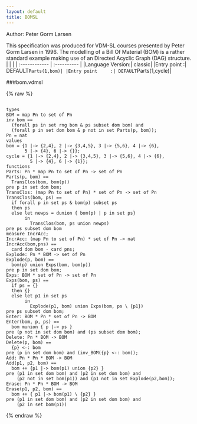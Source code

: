 ```yaml
---
layout: default
title: BOMSL
---
```


Author: Peter Gorm Larsen


This specification was produced for VDM-SL courses presented by Peter 
Gorm Larsen in 1996. The modelling of a Bill Of Material (BOM) is a rather
standard example making use of an Directed Acyclic Graph (DAG) structure. 
|  |           |
| :------------ | :---------- |
|Language Version:| classic|
|Entry point     :| DEFAULT`Parts(1,bom)|
|Entry point     :| DEFAULT`Parts(1,cycle)|


###bom.vdmsl

{% raw %}
~~~

types
BOM = map Pn to set of Pninv bom ==   (forall ps in set rng bom & ps subset dom bom) and  (forall p in set dom bom & p not in set Parts(p, bom));
Pn = nat
values
bom = {1 |-> {2,4}, 2 |-> {3,4,5}, 3 |-> {5,6}, 4 |-> {6},        5 |-> {4}, 6 |-> {}};
cycle = {1 |-> {2,4}, 2 |-> {3,4,5}, 3 |-> {5,6}, 4 |-> {6},          5 |-> {4}, 6 |-> {1}};
functions
Parts: Pn * map Pn to set of Pn -> set of PnParts(p, bom) ==  TransClos(bom, bom(p))pre p in set dom bom;
TransClos: (map Pn to set of Pn) * set of Pn -> set of PnTransClos(bom, ps) ==  if forall p in set ps & bom(p) subset ps  then ps  else let newps = dunion { bom(p) | p in set ps}        in         TransClos(bom, ps union newps)            pre ps subset dom bommeasure IncrAcc;
IncrAcc: (map Pn to set of Pn) * set of Pn -> natIncrAcc(bom,pns) ==  card dom bom - card pns;
Explode: Pn * BOM -> set of PnExplode(p, bom) ==  bom(p) union Exps(bom, bom(p))pre p in set dom bom;
Exps: BOM * set of Pn -> set of PnExps(bom, ps) ==  if ps = {}  then {}  else let p1 in set ps        in          Explode(p1, bom) union Exps(bom, ps \ {p1})pre ps subset dom bom;
Enter: BOM * Pn * set of Pn -> BOMEnter(bom, p, ps) ==  bom munion { p |-> ps }pre (p not in set dom bom) and (ps subset dom bom);
Delete: Pn * BOM -> BOMDelete(p, bom) ==  {p} <-: bompre (p in set dom bom) and (inv_BOM({p} <-: bom));
Add: Pn * Pn * BOM -> BOMAdd(p1, p2, bom) ==   bom ++ {p1 |-> bom(p1) union {p2} }pre (p1 in set dom bom) and (p2 in set dom bom) and     (p2 not in set bom(p1)) and (p1 not in set Explode(p2,bom));
Erase: Pn * Pn * BOM -> BOMErase(p1, p2, bom) ==  bom ++ { p1 |-> bom(p1) \ {p2} }pre (p1 in set dom bom) and (p2 in set dom bom) and    (p2 in set bom(p1))

~~~
{% endraw %}

